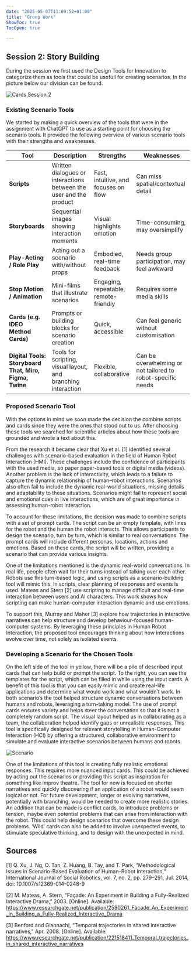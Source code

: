 ```yaml
---
date: "2025-05-07T11:09:52+01:00"
title: "Group Work"
ShowToc: true
TocOpen: true

---
```

## Session 2: Story Building
During the session we first used the Design Tools for Innovation to categorize them as tools that could be usefull for creating scenarios. In the picture below our division can be found.

![Cards Session 2](/img/Cards-session2.jpg) 

### Existing Scenario Tools
We started by making a quick overview of the tools that were in the assignment with ChatGPT to use as a starting point for choosing the scenario tools. It provided the following overview of various scenario tools with their strengths and weaknesses. 

| Tool | Description | Strengths | Weaknesses |
|---------|---------|---------|---------|
|**Scripts** | Written dialogues or interactions between the user and the product | Fast, intuitive, and focuses on flow | Can miss spatial/contextual detail |
| **Storyboards** | Sequential images showing interaction moments | Visual highlights emotion | Time-consuming, may oversimplify |
| **Play-Acting / Role Play** | Acting out a scenario with/without props | Embodied, real-time feedback | Needs group participation, may feel awkward | 
| **Stop Motion / Animation** | Mini-films that illustrate scenarios | Engaging, repeatable, remote-friendly | Requires some media skills | 
| **Cards (e.g. IDEO Method Cards)** | Prompts or building blocks for scenario creation | Quick, accessible | Can feel generic without customisation | 
| **Digital Tools: Storyboard That, Miro, Figma, Twine** | Tools for scripting, visual layout, and branching interaction | Flexible, collaborative | Can be overwhelming or not tailored to robot-specific needs | 

### Proposed Scenario Tool
With the options in mind we soon made the decision the combine scripts and cards since they were the ones that stood out to us. After choosing these tools we searched for scientific articles about how these tools are grounded and wrote a text about this. 

From the research it became clear that Xu et al. [1] identified several challenges with scenario-based evaluation in the field of Human Robot Interaction (HMI). These challenges include the confidence of participants with the used media, so paper paper-based tools or digital media (videos). Another problem is the lack of interactivity, which leads to a failure to capture the dynamic relationship of human–robot interactions. Scenarios also often fail to include the dynamic real-world situations, missing details and adaptability to these situations. Scenarios might fail to represent social and emotional cues in live interactions, which are of great importance in assessing human-robot interaction.

To account for these limitations, the decision was made to combine scripts with a set of prompt cards. The script can be an empty template, with lines for the robot and the human the robot interacts. This allows participants to design the scenario, turn by turn, which is similar to real conversations. The prompt cards will include different personas, locations, actions and emotions. Based on these cards, the script will be written, providing a scenario that can provide various insights. 

One of the limitations mentioned is the dynamic real-world conversations. In real life, people often wait for their turns instead of talking over each other. Robots use this turn-based logic, and using scripts as a scenario-building tool will mimic this. In scripts, clear planning of responses and events is used. Mateas and Stern [2] use scripting to manage difficult and real-time interaction between users and AI characters. This work shows how scripting can make human-computer interaction dynamic and use emotions. 

To support this, Murray and Maher [3] explore how trajectories in interactive narratives can help structure and develop behaviour-focused human-computer systems. By leveraging these principles in Human Robot Interaction, the proposed tool encourages thinking about how interactions evolve over time, not solely as isolated events. 

### Developing a Scenario for the Chosen Tools
On the left side of the tool in yellow, there will be a pile of described input cards that can help build or prompt the script. To the right, you can see the templates for the script, which can be filled in while using the input cards. A benefit of this tool is that you can easily mimic and create real-life applications and determine what would work and what wouldn’t work. In both scenario’s the tool helped structure dynamic conversations between humans and robots, leveraging a turn-taking model. The use of prompt cards ensures variety and helps steer the conversation so that it is not a completely random script. The visual layout helped us in collaborating as a team, the collaboration helped identify gaps or unrealistic responses. This tool is specifically designed for relevant storytelling in Human-Computer Interaction (HCI) by offering a structured, collaborative environment to simulate and evaluate interactive scenarios between humans and robots.

![Scenario](/img/ScenarioTools.png) 

One of the limitations of this tool is creating fully realistic emotional responses. This requires more nuanced input cards. This could be achieved by acting out the scenarios or providing this script as inspiration for something like improv theatre. The tool for now is focused on shorter narratives and quickly discovering if an application of a robot would seem logical or not. For future development, longer or evolving narratives, potentially with branching, would be needed to create more realistic stories. An addition that can be made is conflict cards, to introduce problems or tension, maybe even potential problems that can arise from interaction with the robot. This could help design scenarios that overcome these design problems. ‘Wild’ cards can also be added to involve unexpected events, to stimulate speculative thinking, and to design with the unexpected in mind. 





## Sources
[1] Q. Xu, J. Ng, O. Tan, Z. Huang, B. Tay, and T. Park, “Methodological Issues in Scenario-Based Evaluation of Human–Robot Interaction,” International Journal of Social Robotics, vol. 7, no. 2, pp. 279–291, Jul. 2014, doi: 10.1007/s12369-014-0248-9 

[2] M. Mateas, A. Stern, “Façade: An Experiment in Building a Fully-Realized Interactive Drama,” 2003. [Online]. Available: https://www.researchgate.net/publication/2590261_Facade_An_Experiment_in_Building_a_Fully-Realized_Interactive_Drama

[3] Benford and Giannachi, “Temporal trajectories in shared interactive narratives,” Apr. 2008. [Online]. Available: https://www.researchgate.net/publication/221518411_Temporal_trajectories_in_shared_interactive_narratives
